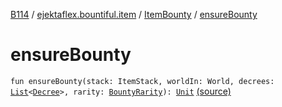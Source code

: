 [B114](../../index.md) / [ejektaflex.bountiful.item](../index.md) / [ItemBounty](index.md) / [ensureBounty](./ensure-bounty.md)

# ensureBounty

`fun ensureBounty(stack: ItemStack, worldIn: World, decrees: `[`List`](https://kotlinlang.org/api/latest/jvm/stdlib/kotlin.collections/-list/index.html)`<`[`Decree`](../../ejektaflex.bountiful.data.structure/-decree/index.md)`>, rarity: `[`BountyRarity`](../../ejektaflex.bountiful.data.bounty.enums/-bounty-rarity/index.md)`): `[`Unit`](https://kotlinlang.org/api/latest/jvm/stdlib/kotlin/-unit/index.html) [(source)](https://github.com/ejektaflex/Bountiful/tree/develop/src/main/kotlin/ejektaflex/bountiful/item/ItemBounty.kt#L130)